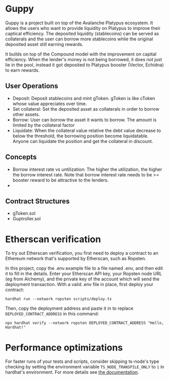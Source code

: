 # Guppy

Guppy is a project built on top of the Avalanche Platypus ecosystem. It allows the users who want to provide liquidity on Platypus to improve their captical efficiency. The deposited liquidity (stablecoins) can be served as collaterals and the user can borrow more stablecoins whlie the original deposited asset still earning rewards.

It builds on top of the Compound model with the improvement on capital efficiency. When the lender's money is not being borrowed, it does not just lie in the pool, instead it got deposited to Platypus booster (Vector, Echidna) to earn rewards.

## User Operations

- Deposit: Deposit stablecoins and mint gToken. gToken is like cToken whose value appreciates over time.
- Set collateral: Set the deposited asset as collaterals in order to borrow other assets.
- Borrow: User can borrow the asset it wants to borrow. The amount is limited by the collateral factor
- Liquidate: When the collateral value relative the debt value decrease to below the threshold, the borrowing position become liquidatable. Anyone can liquidate the position and get the collateral in discount.

## Concepts

- Borrow interest rate vs untilization: The higher the utilization, the higher the borrow interest rate. Note that borrow interest rate needs to be >= booster reward to be attractive to the lenders.
-
## Contract Structures

- gToken.sol
- Guptroller.sol

# Etherscan verification

To try out Etherscan verification, you first need to deploy a contract to an Ethereum network that's supported by
Etherscan, such as Ropsten.

In this project, copy the .env.example file to a file named .env, and then edit it to fill in the details. Enter your
Etherscan API key, your Ropsten node URL (eg from Alchemy), and the private key of the account which will send the
deployment transaction. With a valid .env file in place, first deploy your contract:

```shell
hardhat run --network ropsten scripts/deploy.ts
```

Then, copy the deployment address and paste it in to replace `DEPLOYED_CONTRACT_ADDRESS` in this command:

```shell
npx hardhat verify --network ropsten DEPLOYED_CONTRACT_ADDRESS "Hello, Hardhat!"
```

# Performance optimizations

For faster runs of your tests and scripts, consider skipping ts-node's type checking by setting the environment variable
`TS_NODE_TRANSPILE_ONLY` to `1` in hardhat's environment. For more details see
[the documentation](https://hardhat.org/guides/typescript.html#performance-optimizations).
